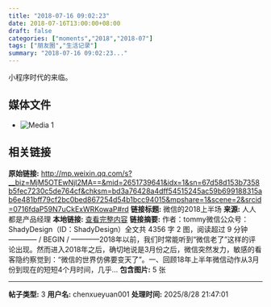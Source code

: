 ```yaml
---
title: "2018-07-16 09:02:23"
date: 2018-07-16T13:00:00+08:00
draft: false
categories: ["moments","2018","2018-07"]
tags: ["朋友圈","生活记录"]
summary: "2018-07-16 09:02:23..."
---
```


小程序时代的来临。

## 媒体文件

- ![Media 1](/Moments/photos/2018-07-16/201807160902230.jpg)

## 相关链接

**原始链接:** http://mp.weixin.qq.com/s?__biz=MjM5OTEwNjI2MA==&mid=2651739641&idx=1&sn=67d58d153b7358b5fec7230c5de764cf&chksm=bd3a76428a4dff54515245ac59b699188315ab6e481bff79cf2bc0bed867254d54b1bcc94015&mpshare=1&scene=2&srcid=0716fdaP59N7uCkExWRKowaP#rd
**链接标题:** 微信的2018上半场
**来源:** 人人都是产品经理
**本地链接:** [查看完整内容](/link_content/2018/07/2018-07-16-3/link_content/)
**链接摘要:** 作者：tommy微信公众号：ShadyDesign（ID：ShadyDesign）全文共 4356 字 2 图，阅读超过 9 分钟———— / BEGIN / ————2018年以前，我们时常能听到“微信老了”这样的评论出现。然而进入2018年之后，确切地说是3月份之后，微信突然发力，敏感的看客隐约察觉到：“微信的世界仿佛要变天了”。一、回顾18年上半年微信动作从3月份到现在的短短4个月时间，几乎...
**包含图片:** 5 张

---

**帖子类型:** 3
**用户名:** chenxueyuan001
**处理时间:** 2025/8/28 21:47:01